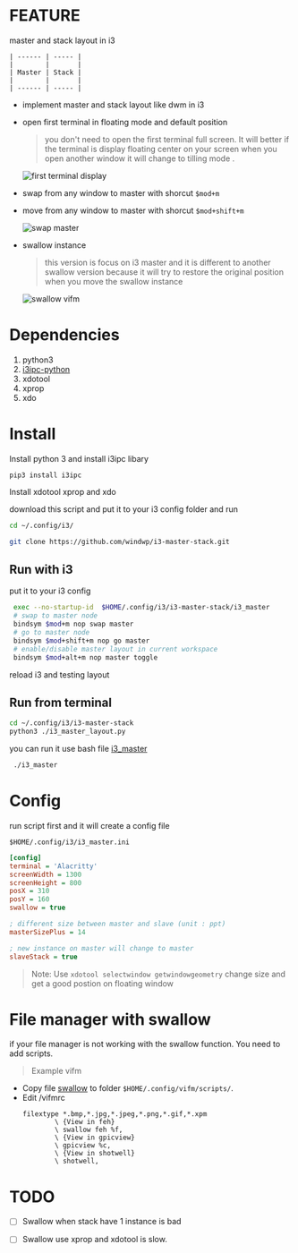 # FEATURE

 master and stack layout in i3
```
| ------ | ----- |
|        |       |
| Master | Stack |
|        |       |
| ------ | ----- |
```

* implement master and stack layout like dwm in i3

* open first terminal in floating mode and default position 
    > you don't need to open the first terminal full screen.
    > It will better if the terminal is display floating center on your screen
    > when you open another window it will change to tilling mode .

    ![first terminal display](./screenshot/first_terminal.png)
* swap from any window to master with shorcut `$mod+m`
* move from any window to master with shorcut `$mod+shift+m`

    ![swap master ](./screenshot/swap_master.gif)

* swallow instance 
    > this version is focus on i3 master and it is different to another swallow version 
    > because it will try to restore the original position when you move the swallow instance

    ![swallow vifm](./screenshot/swallow_vifm.gif)
# Dependencies

1. python3
2. [i3ipc-python](https://github.com/altdesktop/i3ipc-python)
3. xdotool
4. xprop
5. xdo 


# Install

 Install python 3 and install i3ipc libary

 `pip3 install i3ipc`

 Install xdotool xprop and xdo

 download this script and put it to your i3 config folder and run

```bash
cd ~/.config/i3/

git clone https://github.com/windwp/i3-master-stack.git

```
## Run with i3

 put it to your i3 config

```bash
 exec --no-startup-id  $HOME/.config/i3/i3-master-stack/i3_master
 # swap to master node
 bindsym $mod+m nop swap master 
 # go to master node
 bindsym $mod+shift+m nop go master 
 # enable/disable master layout in current workspace
 bindsym $mod+alt+m nop master toggle 

 ```
 reload i3 and testing layout

## Run from terminal
```bash
cd ~/.config/i3/i3-master-stack
python3 ./i3_master_layout.py
 ```
 you can run it use bash file [i3_master](./i3_master)
```bash
 ./i3_master
 ```

# Config

run script first and it will create a config file 

`$HOME/.config/i3/i3_master.ini`

``` ini
[config]
terminal = 'Alacritty'
screenWidth = 1300
screenHeight = 800
posX = 310
posY = 160
swallow = true

; different size between master and slave (unit : ppt)
masterSizePlus = 14  

; new instance on master will change to master
slaveStack = true  
```

> Note:  Use `xdotool selectwindow getwindowgeometry`  change size and get a good postion on floating window


# File manager with swallow 

 if your file manager is not working with the swallow function. You need to add scripts. 
 >Example vifm
 * Copy file [swallow](./swallow) to folder `$HOME/.config/vifm/scripts/`.
 * Edit /vifmrc 
    ```
    filextype *.bmp,*.jpg,*.jpeg,*.png,*.gif,*.xpm
            \ {View in feh}
            \ swallow feh %f,
            \ {View in gpicview}
            \ gpicview %c,
            \ {View in shotwell}
            \ shotwell,
    ```
# TODO

- [ ] Swallow when stack have 1 instance is bad

- [ ]  Swallow use xprop and xdotool is slow.

